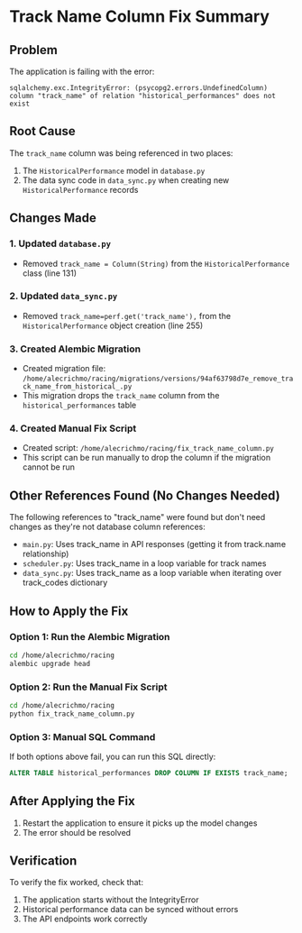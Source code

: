 # Track Name Column Fix Summary

## Problem
The application is failing with the error:
```
sqlalchemy.exc.IntegrityError: (psycopg2.errors.UndefinedColumn) column "track_name" of relation "historical_performances" does not exist
```

## Root Cause
The `track_name` column was being referenced in two places:
1. The `HistoricalPerformance` model in `database.py`
2. The data sync code in `data_sync.py` when creating new `HistoricalPerformance` records

## Changes Made

### 1. Updated `database.py`
- Removed `track_name = Column(String)` from the `HistoricalPerformance` class (line 131)

### 2. Updated `data_sync.py`
- Removed `track_name=perf.get('track_name'),` from the `HistoricalPerformance` object creation (line 255)

### 3. Created Alembic Migration
- Created migration file: `/home/alecrichmo/racing/migrations/versions/94af63798d7e_remove_track_name_from_historical_.py`
- This migration drops the `track_name` column from the `historical_performances` table

### 4. Created Manual Fix Script
- Created script: `/home/alecrichmo/racing/fix_track_name_column.py`
- This script can be run manually to drop the column if the migration cannot be run

## Other References Found (No Changes Needed)
The following references to "track_name" were found but don't need changes as they're not database column references:
- `main.py`: Uses track_name in API responses (getting it from track.name relationship)
- `scheduler.py`: Uses track_name in a loop variable for track names
- `data_sync.py`: Uses track_name as a loop variable when iterating over track_codes dictionary

## How to Apply the Fix

### Option 1: Run the Alembic Migration
```bash
cd /home/alecrichmo/racing
alembic upgrade head
```

### Option 2: Run the Manual Fix Script
```bash
cd /home/alecrichmo/racing
python fix_track_name_column.py
```

### Option 3: Manual SQL Command
If both options above fail, you can run this SQL directly:
```sql
ALTER TABLE historical_performances DROP COLUMN IF EXISTS track_name;
```

## After Applying the Fix
1. Restart the application to ensure it picks up the model changes
2. The error should be resolved

## Verification
To verify the fix worked, check that:
1. The application starts without the IntegrityError
2. Historical performance data can be synced without errors
3. The API endpoints work correctly